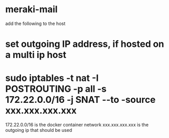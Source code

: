 # meraki-mail

add the following to the host 

# set outgoing IP address, if hosted on a multi ip host
# sudo iptables -t nat -I POSTROUTING -p all -s 172.22.0.0/16 -j SNAT --to -source xxx.xxx.xxx.xxx

172.22.0.0/16 is the docker container network
xxx.xxx.xxx.xxx is the outgoing ip that should be used
